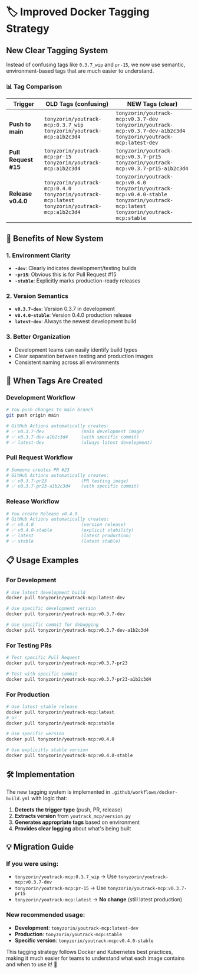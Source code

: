 # 🏷️ **Improved Docker Tagging Strategy**

## **New Clear Tagging System**

Instead of confusing tags like `0.3.7_wip` and `pr-15`, we now use semantic, environment-based tags that are much easier to understand.

### **📊 Tag Comparison**

| Trigger | **OLD Tags** (confusing) | **NEW Tags** (clear) |
|---------|---------------------------|----------------------|
| **Push to main** | `tonyzorin/youtrack-mcp:0.3.7_wip`<br/>`tonyzorin/youtrack-mcp:a1b2c3d4` | `tonyzorin/youtrack-mcp:v0.3.7-dev`<br/>`tonyzorin/youtrack-mcp:v0.3.7-dev-a1b2c3d4`<br/>`tonyzorin/youtrack-mcp:latest-dev` |
| **Pull Request #15** | `tonyzorin/youtrack-mcp:pr-15`<br/>`tonyzorin/youtrack-mcp:a1b2c3d4` | `tonyzorin/youtrack-mcp:v0.3.7-pr15`<br/>`tonyzorin/youtrack-mcp:v0.3.7-pr15-a1b2c3d4` |
| **Release v0.4.0** | `tonyzorin/youtrack-mcp:0.4.0`<br/>`tonyzorin/youtrack-mcp:latest`<br/>`tonyzorin/youtrack-mcp:a1b2c3d4` | `tonyzorin/youtrack-mcp:v0.4.0`<br/>`tonyzorin/youtrack-mcp:v0.4.0-stable`<br/>`tonyzorin/youtrack-mcp:latest`<br/>`tonyzorin/youtrack-mcp:stable` |

## **🎯 Benefits of New System**

### **1. Environment Clarity**
- **`-dev`**: Clearly indicates development/testing builds
- **`-pr15`**: Obvious this is for Pull Request #15
- **`-stable`**: Explicitly marks production-ready releases

### **2. Version Semantics**
- **`v0.3.7-dev`**: Version 0.3.7 in development
- **`v0.4.0-stable`**: Version 0.4.0 production release
- **`latest-dev`**: Always the newest development build

### **3. Better Organization**
- Development teams can easily identify build types
- Clear separation between testing and production images
- Consistent naming across all environments

## **🔄 When Tags Are Created**

### **Development Workflow**
```bash
# You push changes to main branch
git push origin main

# GitHub Actions automatically creates:
# ✅ v0.3.7-dev              (main development image)
# ✅ v0.3.7-dev-a1b2c3d4     (with specific commit)
# ✅ latest-dev              (always latest development)
```

### **Pull Request Workflow**
```bash
# Someone creates PR #23
# GitHub Actions automatically creates:
# ✅ v0.3.7-pr23             (PR testing image)
# ✅ v0.3.7-pr23-a1b2c3d4    (with specific commit)
```

### **Release Workflow**
```bash
# You create Release v0.4.0
# GitHub Actions automatically creates:
# ✅ v0.4.0                  (version release)
# ✅ v0.4.0-stable           (explicit stability)
# ✅ latest                  (latest production)
# ✅ stable                  (latest stable)
```

## **📋 Usage Examples**

### **For Development**
```bash
# Use latest development build
docker pull tonyzorin/youtrack-mcp:latest-dev

# Use specific development version
docker pull tonyzorin/youtrack-mcp:v0.3.7-dev

# Use specific commit for debugging
docker pull tonyzorin/youtrack-mcp:v0.3.7-dev-a1b2c3d4
```

### **For Testing PRs**
```bash
# Test specific Pull Request
docker pull tonyzorin/youtrack-mcp:v0.3.7-pr23

# Test with specific commit
docker pull tonyzorin/youtrack-mcp:v0.3.7-pr23-a1b2c3d4
```

### **For Production**
```bash
# Use latest stable release
docker pull tonyzorin/youtrack-mcp:latest
# or
docker pull tonyzorin/youtrack-mcp:stable

# Use specific version
docker pull tonyzorin/youtrack-mcp:v0.4.0

# Use explicitly stable version
docker pull tonyzorin/youtrack-mcp:v0.4.0-stable
```

## **🛠️ Implementation**

The new tagging system is implemented in `.github/workflows/docker-build.yml` with logic that:

1. **Detects the trigger type** (push, PR, release)
2. **Extracts version** from `youtrack_mcp/version.py`
3. **Generates appropriate tags** based on environment
4. **Provides clear logging** about what's being built

## **💡 Migration Guide**

### **If you were using:**
- `tonyzorin/youtrack-mcp:0.3.7_wip` → Use `tonyzorin/youtrack-mcp:v0.3.7-dev`
- `tonyzorin/youtrack-mcp:pr-15` → Use `tonyzorin/youtrack-mcp:v0.3.7-pr15`
- `tonyzorin/youtrack-mcp:latest` → **No change** (still latest production)

### **New recommended usage:**
- **Development**: `tonyzorin/youtrack-mcp:latest-dev`
- **Production**: `tonyzorin/youtrack-mcp:stable`
- **Specific version**: `tonyzorin/youtrack-mcp:v0.4.0-stable`

This tagging strategy follows Docker and Kubernetes best practices, making it much easier for teams to understand what each image contains and when to use it! 🚀 